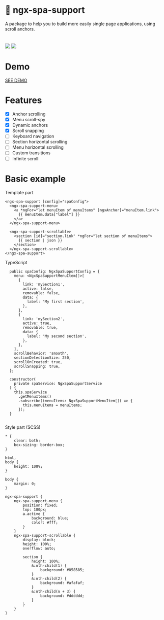 # 📲 ngx-spa-support

A package to help you to build more easily single page applications, using scroll anchors.

#

![](https://img.shields.io/npm/v/ngx-spa-support) ![](https://img.shields.io/npm/dt/ngx-spa-support)

# Demo

[SEE DEMO](https://ngx-spa-support.web.app/)

# Features

- [x] Anchor scrolling
- [x] Menu scroll-spy
- [x] Dynamic anchors 
- [x] Scroll snapping 
- [ ] Keyboard navigation
- [ ] Section horizontal scrolling
- [ ] Menu horizontal scrolling
- [ ] Custom transitions
- [ ] Infinite scroll

# Basic example

Template part

```
<ngx-spa-support [config]="spaConfig">
  <ngx-spa-support-menu>
    <a *ngFor="let menuItem of menuItems" [ngxAnchor]="menuItem.link">
      {{ menuItem.data["label"] }}
    </a>
  </ngx-spa-support-menu>

  <ngx-spa-support-scrollable>
    <section [id]="section.link" *ngFor="let section of menuItems">
      {{ section | json }}
    </section>
  </ngx-spa-support-scrollable>
</ngx-spa-support>
```

TypeScript

```
  public spaConfig: NgxSpaSupportConfig = {
    menu: <NgxSpaSupportMenuItem[]>[
      {
        link: 'mySection1',
        active: false,
        removable: false,
        data: {
          label: 'My first section',
        },
      },
      {
        link: 'mySection2',
        active: true,
        removable: true,
        data: {
          label: 'My second section',
        },
      },
    ],
    scrollBehavior: 'smooth',
    sectionDetectionSize: 250,
    scrollOnCreated: true,
    scrollSnapping: true,
  };

  constructor(
    private spaService: NgxSpaSupportService
  ) {
    this.spaService
      .getMenuItems()
      .subscribe((menuItems: NgxSpaSupportMenuItem[]) => {
        this.menuItems = menuItems;
      });
  }


```

Style part (SCSS)

```
* {
    clear: both;
    box-sizing: border-box;
}

html,
body {
    height: 100%;
}

body {
    margin: 0;
}

ngx-spa-support {
    ngx-spa-support-menu {
        position: fixed;
        top: 100px;
        a.active {
            background: blue;
            color: #fff;
        }
    }
    ngx-spa-support-scrollable {
        display: block;
        height: 100%;
        overflow: auto;

        section {
            height: 100%;
            &:nth-child(1) {
                background: #858585;
            }
            &:nth-child(2) {
                background: #afafaf;
            }
            &:nth-child(n + 3) {
                background: #dddddd;
            }
        }
    }
}

```